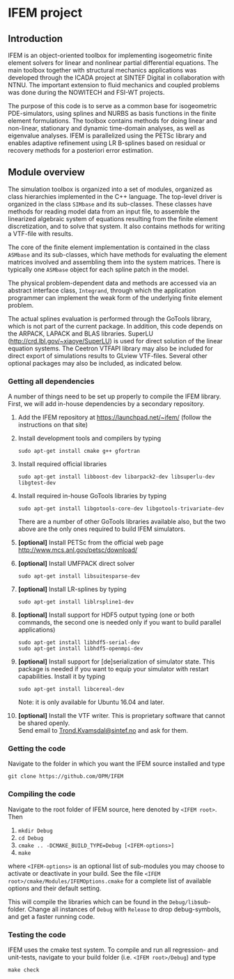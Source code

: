 # IFEM project

## Introduction

IFEM is an object-oriented toolbox for implementing isogeometric finite element
solvers for linear and nonlinear partial differential equations.
The main toolbox together with structural mechanics applications was developed
through the ICADA project at SINTEF Digital in collaboration with NTNU.
The important extension to fluid mechanics and coupled problems was done
during the NOWITECH and FSI-WT projects.

The purpose of this code is to serve as a common base for isogeometric
PDE-simulators, using splines and NURBS as basis functions in the finite element
formulations. The toolbox contains methods for doing linear and non-linear,
stationary and dynamic time-domain analyses, as well as eigenvalue analyses.
IFEM is parallelized using the PETSc library and enables adaptive refinement
using LR B-splines based on residual or recovery methods for a posteriori error estimation.

## Module overview

The simulation toolbox is organized into a set of modules,
organized as class hierarchies implemented in the C++ language.
The top-level driver is organized in the class `SIMbase` and its sub-classes.
These classes have methods for reading model data from an input file,
to assemble the linearized algebraic system of equations resulting from the
finite element discretization, and to solve that system.
It also contains methods for writing a VTF-file with results.

The core of the finite element implementation is contained in the class
`ASMbase` and its sub-classes, which have methods for evaluating the element
matrices involved and assembling them into the system matrices.
There is typically one `ASMbase` object for each spline patch in the model.

The physical problem-dependent data and methods are accessed via an abstract
interface class, `Integrand`, through which the application programmer can
implement the weak form of the underlying finite element problem.

The actual splines evaluation is performed through the GoTools library, which is
not part of the current package. In addition, this code depends on the ARPACK,
LAPACK and BLAS libraries. SuperLU (http://crd.lbl.gov/~xiaoye/SuperLU)
is used for direct solution of the linear equation systems.
The Ceetron VTFAPI library may also be included for direct
export of simulations results to GLview VTF-files.
Several other optional packages may also be included, as indicated below.

### Getting all dependencies

A number of things need to be set up properly to compile the IFEM library.
First, we will add in-house dependencies by a secondary repository.

1. Add the IFEM repository at https://launchpad.net/~ifem/
   (follow the instructions on that site)

2. Install development tools and compilers by typing

    `sudo apt-get install cmake g++ gfortran`

3. Install required official libraries

    `sudo apt-get install libboost-dev libarpack2-dev libsuperlu-dev libgtest-dev`

4. Install required in-house GoTools libraries by typing

    `sudo apt-get install libgotools-core-dev libgotools-trivariate-dev`

   There are a number of other GoTools libraries available also, but
   the two above are the only ones required to build IFEM simulators.

5. **[optional]** Install PETSc from the official web page
   http://www.mcs.anl.gov/petsc/download/

6. **[optional]** Install UMFPACK direct solver

    `sudo apt-get install libsuitesparse-dev`

7. **[optional]** Install LR-splines by typing

    `sudo apt-get install liblrspline1-dev`

8. **[optional]** Install support for HDF5 output typing (one or both commands,
   the second one is needed only if you want to build parallel applications)

    `sudo apt-get install libhdf5-serial-dev`  
    `sudo apt-get install libhdf5-openmpi-dev`

9. **[optional]** Install support for [de]serialization of simulator state.
   This package is needed if you want to equip your simulator with restart
   capabilities. Install it by typing

    `sudo apt-get install libcereal-dev`

    Note: it is only available for Ubuntu 16.04 and later.

10. **[optional]** Install the VTF writer.
   This is proprietary software that cannot be shared openly.  
   Send email to Trond.Kvamsdal@sintef.no and ask for them.

### Getting the code

Navigate to the folder in which you want the IFEM source installed and type

    git clone https://github.com/OPM/IFEM

### Compiling the code

Navigate to the root folder of IFEM source, here denoted by `<IFEM root>`. Then

1. `mkdir Debug`
2. `cd Debug`
3. `cmake .. -DCMAKE_BUILD_TYPE=Debug [<IFEM-options>]`
4. `make `

where `<IFEM-options>` is an optional list of sub-modules
you may choose to activate or deactivate in your build.
See the file `<IFEM root>/cmake/Modules/IFEMOptions.cmake` for a complete list
of available options and their default setting.

This will compile the libraries which can be found in the `Debug/lib`sub-folder.
Change all instances of `Debug` with `Release` to drop debug-symbols,
and get a faster running code.

### Testing the code

IFEM uses the cmake test system.
To compile and run all regression- and unit-tests, navigate to your build
folder (i.e. `<IFEM root>/Debug`) and type

    make check
